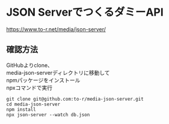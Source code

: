 # JSON ServerでつくるダミーAPI
https://www.to-r.net/media/json-server/

## 確認方法

GitHubよりclone、  
media-json-serverディレクトリに移動して  
npmパッケージをインストール  
npxコマンドで実行

```
git clone git@github.com:to-r/media-json-server.git
cd media-json-server
npm install
npx json-server --watch db.json
```
